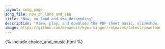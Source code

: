 ```yaml
---
layout: song_page
song_file: now_on_land_and_sea
title: "Now, on land and sea descending"
description: "View, play, and download the PDF sheet music, slideshow, and audio. Lyrics: Now, on land and sea descending, brings the night its peace profound. Let our vesper hymn be blending with the holy calm around.    Jubilate! Jubilate... english theist 4part evening chords"
image: https://github.com/kenanbit/hymn-singer/releases/latest/download/now_on_land_and_sea-trad.png
---
```


{% include choice_and_music.html %}